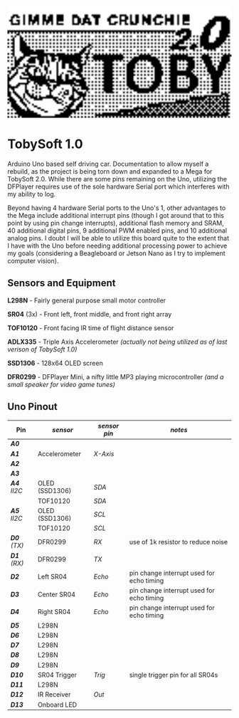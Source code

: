 [<img src="https://raw.githubusercontent.com/simplegr33n/RoboDuino/master/_assets/tobylogo2.bmp" width="600">](https://github.com/simplegr33n/RoboDuino/tree/master/TobySoft_1)

# TobySoft 1.0

Arduino Uno based self driving car. Documentation to allow myself a rebuild, as the project is being torn down and expanded to a Mega for TobySoft 2.0. While there are some pins remaining on the Uno, utilizing the DFPlayer requires use of the sole hardware Serial port which interferes with my ability to log.

Beyond having 4 hardware Serial ports to the Uno's 1, other advantages to the Mega include additional interrupt pins (though I got around that to this point by using pin change interrupts), additional flash memory and SRAM, 40 additional digital pins, 9 additional PWM enabled pins, and 10 additional analog pins. I doubt I will be able to utilize this board quite to the extent that I have with the Uno before needing additional processing power to achieve my goals (considering a Beagleboard or Jetson Nano as I try to implement computer vision).

## Sensors and Equipment

**L298N** - Fairly general purpose small motor controller

**SR04** (3x) - Front left, front middle, and front right array

**TOF10120** - Front facing IR time of flight distance sensor

**ADLX335** - Triple Axis Accelerometer _(actually not being utilized as of last verison of TobySoft 1.0)_

**SSD1306** - 128x64 OLED screen

**DFR0299** - DFPlayer Mini, a nifty little MP3 playing microcontroller _(and a small speaker for video game tunes)_

## Uno Pinout

| Pin             | _sensor_       | _sensor pin_ | _notes_                                   |
| --------------- | -------------- | ------------ | ----------------------------------------- |
| **_A0_**        |                |              |
| **_A1_**        | Accelerometer  | _X-Axis_     |
| **_A2_**        |                |              |
| **_A3_**        |                |              |
| **_A4_** _II2C_ | OLED (SSD1306) | _SDA_        |
|                 | TOF10120       | _SDA_        |
| **_A5_** _II2C_ | OLED (SSD1306) | _SCL_        |
|                 | TOF10120       | _SCL_        |
| **_D0_** _(TX)_ | DFR0299        | _RX_         | use of 1k resistor to reduce noise        |
| **_D1_** _(RX)_ | DFR0299        | _TX_         |
| **_D2_**        | Left SR04      | _Echo_       | pin change interrupt used for echo timing |
| **_D3_**        | Center SR04    | _Echo_       | pin change interrupt used for echo timing |
| **_D4_**        | Right SR04     | _Echo_       | pin change interrupt used for echo timing |
| **_D5_**        | L298N          |              |
| **_D6_**        | L298N          |              |
| **_D7_**        | L298N          |              |
| **_D8_**        | L298N          |              |
| **_D9_**        | L298N          |              |
| **_D10_**       | SR04 Trigger   | _Trig_       | single trigger pin for all SR04s          |
| **_D11_**       | L298N          |              |
| **_D12_**       | IR Receiver    | _Out_        |
| **_D13_**       | Onboard LED    |              |
